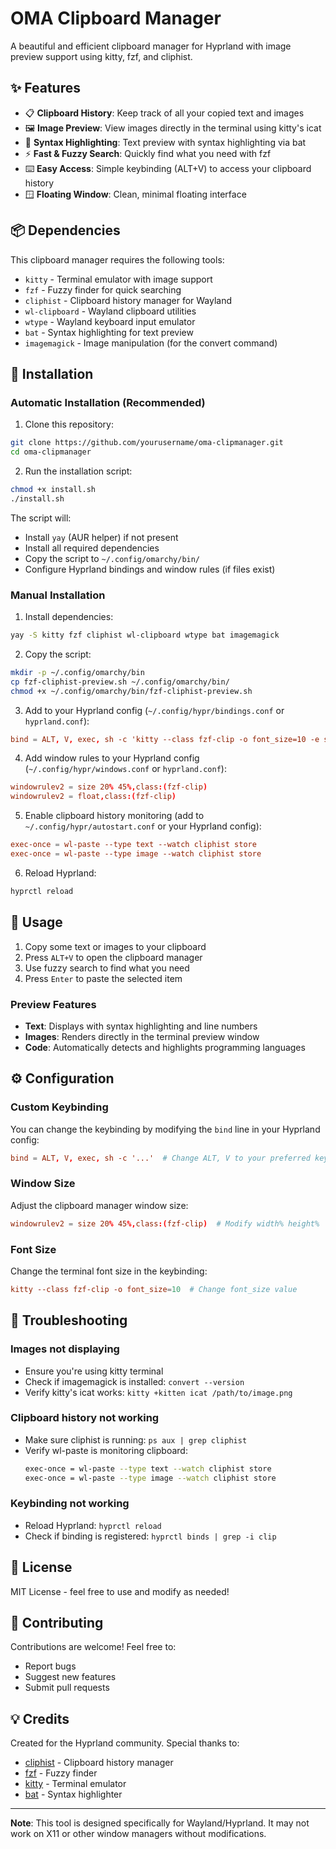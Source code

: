 # OMA Clipboard Manager

A beautiful and efficient clipboard manager for Hyprland with image preview support using kitty, fzf, and cliphist.

## ✨ Features

- 📋 **Clipboard History**: Keep track of all your copied text and images
- 🖼️ **Image Preview**: View images directly in the terminal using kitty's icat
- 🎨 **Syntax Highlighting**: Text preview with syntax highlighting via bat
- ⚡ **Fast & Fuzzy Search**: Quickly find what you need with fzf
- ⌨️ **Easy Access**: Simple keybinding (ALT+V) to access your clipboard history
- 🪟 **Floating Window**: Clean, minimal floating interface

## 📦 Dependencies

This clipboard manager requires the following tools:

- `kitty` - Terminal emulator with image support
- `fzf` - Fuzzy finder for quick searching
- `cliphist` - Clipboard history manager for Wayland
- `wl-clipboard` - Wayland clipboard utilities
- `wtype` - Wayland keyboard input emulator
- `bat` - Syntax highlighting for text preview
- `imagemagick` - Image manipulation (for the convert command)

## 🚀 Installation

### Automatic Installation (Recommended)

1. Clone this repository:
```bash
git clone https://github.com/yourusername/oma-clipmanager.git
cd oma-clipmanager
```

2. Run the installation script:
```bash
chmod +x install.sh
./install.sh
```

The script will:
- Install `yay` (AUR helper) if not present
- Install all required dependencies
- Copy the script to `~/.config/omarchy/bin/`
- Configure Hyprland bindings and window rules (if files exist)

### Manual Installation

1. Install dependencies:
```bash
yay -S kitty fzf cliphist wl-clipboard wtype bat imagemagick
```

2. Copy the script:
```bash
mkdir -p ~/.config/omarchy/bin
cp fzf-cliphist-preview.sh ~/.config/omarchy/bin/
chmod +x ~/.config/omarchy/bin/fzf-cliphist-preview.sh
```

3. Add to your Hyprland config (`~/.config/hypr/bindings.conf` or `hyprland.conf`):
```conf
bind = ALT, V, exec, sh -c 'kitty --class fzf-clip -o font_size=10 -e sh -c "cliphist list | fzf -d $'\t' --with-nth 2 --preview-window=top:50% --preview '\''~/.config/omarchy/bin/fzf-cliphist-preview.sh {}'\'' | cliphist decode | wl-copy" && wtype -M ctrl -M shift -k v -m ctrl -m shift'
```

4. Add window rules to your Hyprland config (`~/.config/hypr/windows.conf` or `hyprland.conf`):
```conf
windowrulev2 = size 20% 45%,class:(fzf-clip)
windowrulev2 = float,class:(fzf-clip)
```

5. Enable clipboard history monitoring (add to `~/.config/hypr/autostart.conf` or your Hyprland config):
```conf
exec-once = wl-paste --type text --watch cliphist store
exec-once = wl-paste --type image --watch cliphist store
```

6. Reload Hyprland:
```bash
hyprctl reload
```

## 🎯 Usage

1. Copy some text or images to your clipboard
2. Press `ALT+V` to open the clipboard manager
3. Use fuzzy search to find what you need
4. Press `Enter` to paste the selected item

### Preview Features

- **Text**: Displays with syntax highlighting and line numbers
- **Images**: Renders directly in the terminal preview window
- **Code**: Automatically detects and highlights programming languages

## ⚙️ Configuration

### Custom Keybinding

You can change the keybinding by modifying the `bind` line in your Hyprland config:

```conf
bind = ALT, V, exec, sh -c '...'  # Change ALT, V to your preferred keys
```

### Window Size

Adjust the clipboard manager window size:

```conf
windowrulev2 = size 20% 45%,class:(fzf-clip)  # Modify width% height%
```

### Font Size

Change the terminal font size in the keybinding:

```conf
kitty --class fzf-clip -o font_size=10  # Change font_size value
```

## 🔧 Troubleshooting

### Images not displaying
- Ensure you're using kitty terminal
- Check if imagemagick is installed: `convert --version`
- Verify kitty's icat works: `kitty +kitten icat /path/to/image.png`

### Clipboard history not working
- Make sure cliphist is running: `ps aux | grep cliphist`
- Verify wl-paste is monitoring clipboard:
  ```bash
  exec-once = wl-paste --type text --watch cliphist store
  exec-once = wl-paste --type image --watch cliphist store
  ```

### Keybinding not working
- Reload Hyprland: `hyprctl reload`
- Check if binding is registered: `hyprctl binds | grep -i clip`

## 📝 License

MIT License - feel free to use and modify as needed!

## 🤝 Contributing

Contributions are welcome! Feel free to:
- Report bugs
- Suggest new features
- Submit pull requests

## 💡 Credits

Created for the Hyprland community. Special thanks to:
- [cliphist](https://github.com/sentriz/cliphist) - Clipboard history manager
- [fzf](https://github.com/junegunn/fzf) - Fuzzy finder
- [kitty](https://sw.kovidgoyal.net/kitty/) - Terminal emulator
- [bat](https://github.com/sharkdp/bat) - Syntax highlighter

---

**Note**: This tool is designed specifically for Wayland/Hyprland. It may not work on X11 or other window managers without modifications.
